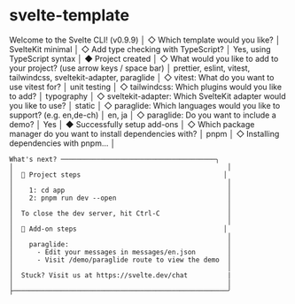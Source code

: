 # svelte-template

 Welcome to the Svelte CLI! (v0.9.9)
│
◇  Which template would you like?
│  SvelteKit minimal
│
◇  Add type checking with TypeScript?
│  Yes, using TypeScript syntax
│
◆  Project created
│
◇  What would you like to add to your project? (use arrow keys / space bar)
│  prettier, eslint, vitest, tailwindcss, sveltekit-adapter, paraglide
│
◇  vitest: What do you want to use vitest for?
│  unit testing
│
◇  tailwindcss: Which plugins would you like to add?
│  typography
│
◇  sveltekit-adapter: Which SvelteKit adapter would you like to use?
│  static
│
◇  paraglide: Which languages would you like to support? (e.g. en,de-ch)
│  en, ja
│
◇  paraglide: Do you want to include a demo?
│  Yes
│
◆  Successfully setup add-ons
│
◇  Which package manager do you want to install dependencies with?
│  pnpm
│
◇  Installing dependencies with pnpm...
│

```
What's next? ───────────────────────────────────────╮
│                                                      │
│  📁 Project steps                                    │
│                                                      │
│    1: cd app                                         │
│    2: pnpm run dev --open                            │
│                                                      │
│  To close the dev server, hit Ctrl-C                 │
│                                                      │
│  🧩 Add-on steps                                     │
│                                                      │
│    paraglide:                                        │
│      - Edit your messages in messages/en.json        │
│      - Visit /demo/paraglide route to view the demo  │
│                                                      │
│  Stuck? Visit us at https://svelte.dev/chat          |
│                                                      │
├──────────────────────────────────────────────────────╯
```

